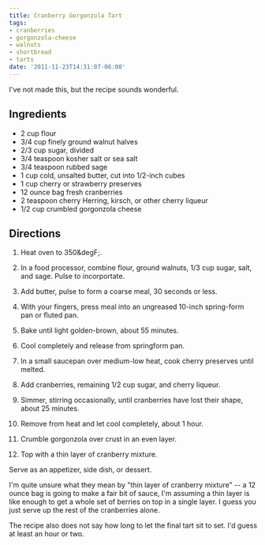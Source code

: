 ```yaml
---
title: Cranberry Gorgonzola Tart
tags:
- cranberries
- gorgonzola-cheese
- walnuts
- shortbread
- tarts
date: '2011-11-23T14:31:07-06:00'
---
```

I've not made this, but the recipe sounds wonderful.


## Ingredients
* 2 cup flour
* 3/4 cup finely ground walnut halves
* 2/3 cup sugar, divided
* 3/4 teaspoon kosher salt or sea salt
* 3/4 teaspoon rubbed sage
* 1 cup cold, unsalted butter, cut into 1/2-inch cubes
* 1 cup cherry or strawberry preserves
* 12 ounce bag fresh cranberries
* 2 teaspoon cherry Herring, kirsch, or other cherry liqueur
* 1/2 cup crumbled gorgonzola cheese


## Directions

1.  Heat oven to 350&degF;.

1.  In a food processor, combine flour, ground walnuts, 1/3 cup sugar, salt, and sage. Pulse to incorportate.

1.  Add butter, pulse to form a coarse meal, 30 seconds or less.

1.  With your fingers, press meal into an ungreased 10-inch spring-form pan or fluted pan.

1.  Bake until light golden-brown, about 55 minutes.

1.  Cool completely and release from springform pan.

1.  In a small saucepan over medium-low heat, cook cherry preserves until melted.

1.  Add cranberries, remaining 1/2 cup sugar, and cherry liqueur.

1.  Simmer, stirring occasionally, until cranberries have lost their shape, about 25 minutes.

1.  Remove from heat and let cool completely, about 1 hour.

1.  Crumble gorgonzola over crust in an even layer.

1.  Top with a thin layer of cranberry mixture.

Serve as an appetizer, side dish, or dessert.

I'm quite unsure what they mean by "thin layer of cranberry mixture" -- a 12 ounce bag is going to make a fair bit of sauce, I'm assuming a thin layer is like enough to get a whole set of berries on top in a single layer. I guess you just serve up the rest of the cranberries alone.

The recipe also does not say how long to let the final tart sit to set. I'd guess at least an hour or two.
